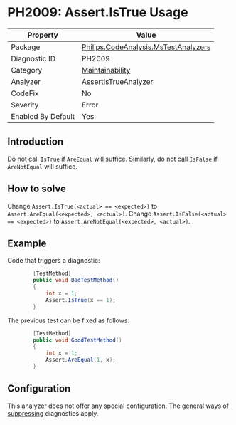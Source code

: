 # PH2009: Assert.IsTrue Usage

| Property | Value  |
|--|--|
| Package | [Philips.CodeAnalysis.MsTestAnalyzers](https://www.nuget.org/packages/Philips.CodeAnalysis.MsTestAnalyzers) |
| Diagnostic ID | PH2009 |
| Category  | [Maintainability](../Maintainability.md) |
| Analyzer | [AssertIsTrueAnalyzer](https://github.com/philips-software/roslyn-analyzers/blob/master/Philips.CodeAnalysis.MsTestAnalyzers/AssertIsTrueAnalyzer.cs)
| CodeFix  | No |
| Severity | Error |
| Enabled By Default | Yes |

## Introduction

Do not call `IsTrue` if `AreEqual` will suffice. Similarly, do not call `IsFalse` if `AreNotEqual` will suffice.

## How to solve

Change `Assert.IsTrue(<actual> == <expected>)` to `Assert.AreEqual(<expected>, <actual>)`.
Change `Assert.IsFalse(<actual> == <expected>)` to `Assert.AreNotEqual(<expected>, <actual>)`.

## Example

Code that triggers a diagnostic:
``` cs
        [TestMethod]
        public void BadTestMethod()
        {
            int x = 1;
            Assert.IsTrue(x == 1);
        }
```
The previous test can be fixed as follows:
``` cs
        [TestMethod]
        public void GoodTestMethod()
        {
            int x = 1;
            Assert.AreEqual(1, x);
        }
```

## Configuration

This analyzer does not offer any special configuration. The general ways of [suppressing](https://learn.microsoft.com/en-us/dotnet/fundamentals/code-analysis/suppress-warnings) diagnostics apply.
